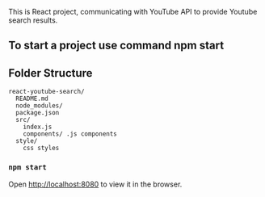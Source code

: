 This is React project, communicating with YouTube API to provide Youtube search results.


## To start a project use command npm start

## Folder Structure

```
react-youtube-search/
  README.md
  node_modules/
  package.json
  src/
    index.js
    components/ .js components
  style/
    css styles
```

### `npm start`

Open [http://localhost:8080](http://localhost:8080) to view it in the browser.
